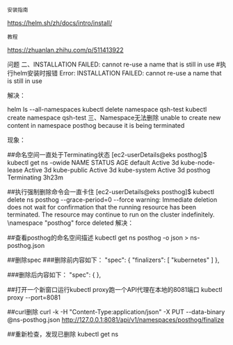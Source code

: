 ````shell
安装指南
````
https://helm.sh/zh/docs/intro/install/


````shell
教程
````
https://zhuanlan.zhihu.com/p/511413922



问题
二、INSTALLATION FAILED: cannot re-use a name that is still in use
#执行helm安装时报错
Error: INSTALLATION FAILED: cannot re-use a name that is still in use

解决：

helm ls --all-namespaces
kubectl delete namespace qsh-test
kubectl create namespace qsh-test
三、Namespace无法删除
unable to create new content in namespace posthog because it is being terminated

现象：

##命名空间一直处于Terminating状态
[ec2-userDetails@eks posthog]$ kubectl get ns -owide
NAME                       STATUS        AGE
default                    Active        3d
kube-node-lease            Active        3d
kube-public                Active        3d
kube-system                Active        3d
posthog                    Terminating   3h23m

##执行强制删除命令会一直卡住
[ec2-userDetails@eks posthog]$ kubectl delete ns posthog --grace-period=0 --force
warning: Immediate deletion does not wait for confirmation that the running resource has been terminated. The resource may continue to run on the cluster indefinitely.
\namespace "posthog" force deleted
解决：

##查看posthog的命名空间描述
kubectl get ns posthog -o json > ns-posthog.json

##删除spec
###删除前内容如下：
    "spec": {
        "finalizers": [
            "kubernetes"
        ]
    },

###删除后内容如下：
    "spec": {
    },

##打开一个新窗口运行kubectl proxy跑一个API代理在本地的8081端口
kubectl proxy --port=8081

##curl删除
curl -k -H "Content-Type:application/json" -X PUT --data-binary @ns-posthog.json http://127.0.0.1:8081/api/v1/namespaces/posthog/finalize

##重新检查，发现已删除
kubectl get ns